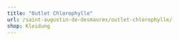 ```yaml
---
title: "Outlet Chlorophylle"
url: /saint-augustin-de-desmaures/outlet-chlorophylle/
shop: Kleidung
---
```

